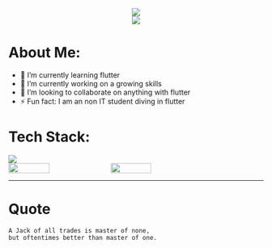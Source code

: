 <p align="center">
<img src ="https://readme-typing-svg.herokuapp.com?font=Poppins&size=30&pause=1000&color=000000&center=true&vCenter=true&width=435&lines=Hi+there+%F0%9F%91%8B%2C+I+am+Nimesh"></br>
<img src="https://hits.dwyl.com/nimsmgr/nimsmgr.svg?style=flat-square">
</p>

# About Me:
- 🌱 I’m currently learning flutter
- 🔭 I’m currently working on a growing skills
- 👯 I’m looking to collaborate on anything with flutter
- ⚡ Fun fact: I am an non IT student diving in flutter 

# Tech Stack:
<img src="https://skillicons.dev/icons?i=dart,flutter,firebase">

<div style="display: flex; align-items: center;">
<img width = 40% src="https://github-readme-stats.vercel.app/api?username=nimsmgr&show_icons=true&count_private=true&hide_title=false&theme=dracula">
<img width = 40% src="https://github-readme-streak-stats.herokuapp.com?user=nimsmgr&theme=buefy-dark">
</div>

- - -

# Quote

```
A Jack of all trades is master of none,
but oftentimes better than master of one. 
```
<!--
**nimsmgr/nimsmgr** is a ✨ _special_ ✨ repository because its `README.md` (this file) appears on your GitHub profile.

Here are some ideas to get you started:

- 🤔 I’m looking for help with ...
- 💬 Ask me about ...
- 📫 How to reach me: ...
- 😄 Pronouns: ...

-->
